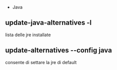 
-  Java



## update-java-alternatives -l

lista delle jre installate




## update-alternatives --config java

consente di settare la jre di default





